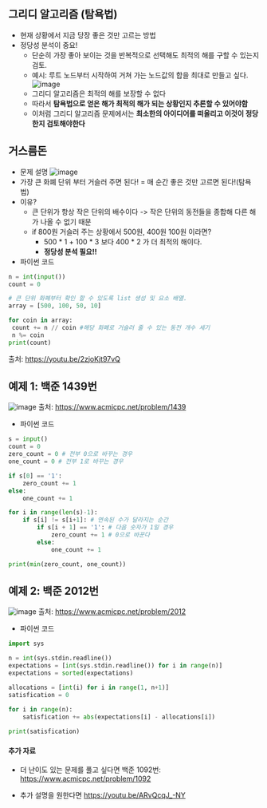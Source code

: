 ## 그리디 알고리즘 (탐욕법)
 * 현재 상황에서 지금 당장 좋은 것만 고르는 방법
 * 정당성 분석이 중요!
   - 단순히 가장 좋아 보이는 것을 반복적으로 선택해도 최적의 해를 구할 수 있는지 검토.
   - 예시: 루트 노드부터 시작하여 거쳐 가는 노드값의 합을 최대로 만들고 싶다.
   ![image](https://user-images.githubusercontent.com/98008421/162885732-1a5b1880-c259-479e-905f-4595586ddf4f.png)
   - 그리디 알고리즘은 최적의 해를 보장할 수 없다
   - 따라서 **탐욕법으로 얻은 해가 최적의 해가 되는 상황인지 추론할 수 있어야함**
   - 이처럼 그리디 알고리즘 문제에서는 **최소한의 아이디어를 떠올리고 이것이 정당한지 검토해야한다**

## 거스름돈
 * 문제 설명
 ![image](https://user-images.githubusercontent.com/98008421/162885958-999364a5-ac6f-4e91-9aa6-cd91ef4ae893.png)
 * 가장 큰 화폐 단위 부터 거슬러 주면 된다! = 매 순간 좋은 것만 고르면 된다!(탐욕법)
 * 이유?
   - 큰 단위가 항상 작은 단위의 배수이다 -> 작은 단위의 동전들을 종합해 다른 해가 나올 수 없기 때문
   - if 800원 거슬러 주는 상황에서 500원, 400원 100원 이라면? 
      + 500 * 1 + 100 * 3 보다 400 * 2 가 더 최적의 해이다.
      + **정당성 분석 필요!!**
 * 파이썬 코드
 ```python
 n = int(input())
 count = 0 
 
 # 큰 단위 화폐부터 확인 할 수 있도록 list 생성 및 요소 배열.
 array = [500, 100, 50, 10]
 
 for coin in array:
  count += n // coin #해당 화폐로 거슬러 줄 수 있는 동전 개수 세기
  n %= coin
 print(count)
 ```
출처: https://youtu.be/2zjoKjt97vQ

## 예제 1: 백준 1439번
![image](https://user-images.githubusercontent.com/98008421/162889434-222bc930-0a1c-48dc-a272-2c6bf82d7fd3.png)
출처: https://www.acmicpc.net/problem/1439

* 파이썬 코드
```python
s = input()
count = 0
zero_count = 0 # 전부 0으로 바꾸는 경우
one_count = 0 # 전부 1로 바꾸는 경우

if s[0] == '1':
    zero_count += 1
else:
    one_count += 1

for i in range(len(s)-1):
    if s[i] != s[i+1]: # 연속된 수가 달라지는 순간
        if s[i + 1] == '1': # 다음 숫자가 1일 경우 
            zero_count += 1 # 0으로 바꾼다 
        else:
            one_count += 1

print(min(zero_count, one_count))
```

## 예제 2: 백준 2012번
![image](https://user-images.githubusercontent.com/98008421/162898795-ce15056c-8357-4c93-98a2-11d72a69e17e.png)
출처: https://www.acmicpc.net/problem/2012

* 파이썬 코드
```python
import sys

n = int(sys.stdin.readline())
expectations = [int(sys.stdin.readline()) for i in range(n)]
expectations = sorted(expectations)

allocations = [int(i) for i in range(1, n+1)]
satisfication = 0

for i in range(n):
    satisfication += abs(expectations[i] - allocations[i])
    
print(satisfication)
```

#### 추가 자료
* 더 난이도 있는 문제를 풀고 싶다면
백준 1092번: https://www.acmicpc.net/problem/1092

* 추가 설명을 원한다면
https://youtu.be/ARvQcqJ_-NY


